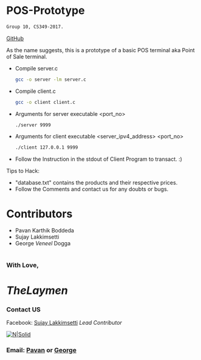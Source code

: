 # POS-Prototype
```sh
Group 10, CS349-2017.
```

[GitHub]

As the name suggests, this is a prototype of a basic POS terminal aka Point of Sale terminal.

  - Compile server.c
	```sh
	gcc -o server -lm server.c
	```
  - Compile client.c
	```sh
	gcc -o client client.c
	```
  - Arguments for server executable <executable> <port_no>
	```sh
	./server 9999
	```
  - Arguments for client executable <executable> <server_ipv4_address> <port_no>
	```sh
	./client 127.0.0.1 9999
	```
  - Follow the Instruction in the stdout of Client Program to transact. :)

Tips to Hack:

  - "database.txt" contains the products and their respective prices.
  - Follow the Comments and contact us for any doubts or bugs.

# Contributors
- Pavan Karthik Boddeda
- Sujay Lakkimsetti
- George *Veneel* Dogga


#
#
### With Love,

# *TheLaymen*

### Contact US
Facebook: [Sujay Lakkimsetti] *Lead Contributor*

[![N|Solid](https://scontent.fdel1-1.fna.fbcdn.net/v/t1.0-9/15241999_1177779025641177_7351531658948306661_n.jpg?oh=53f82265f02286b270a4aaee40c7f51e&oe=59253118)](https://www.facebook.com/sujay.lakkimsetti)
### Email: [Pavan] or [George]
[Sujay Lakkimsetti]: <https://www.facebook.com/sujay.lakkimsetti>
[George]: <mailto:georgeveneeldogga@gmail.com>
[Pavan]: <mailto:pavankarthikboddeda@gmail.com>
[GitHub]: https://github.com/TheLayman/pos-prototype

